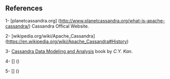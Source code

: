 
## References


1- [planetcassandra.org] (http://www.planetcassandra.org/what-is-apache-cassandra/) Cassandra Offical Website.

2- [wikipedia.org/wiki/Apache_Cassandra] (https://en.wikipedia.org/wiki/Apache_Cassandra#History)

3- [Cassandra Data Modeling and Analysis](https://www.safaribooksonline.com/library/view/cassandra-data-modeling/9781783988884/)  book by *C.Y. Kan*.

4- [] ()

5- [] ()
